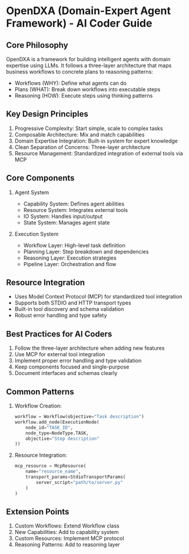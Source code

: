 # OpenDXA (Domain-Expert Agent Framework) - AI Coder Guide

## Core Philosophy
OpenDXA is a framework for building intelligent agents with domain expertise using LLMs. It follows a three-layer architecture that maps business workflows to concrete plans to reasoning patterns:
- Workflows (WHY): Define what agents can do
- Plans (WHAT): Break down workflows into executable steps
- Reasoning (HOW): Execute steps using thinking patterns

## Key Design Principles
1. Progressive Complexity: Start simple, scale to complex tasks
2. Composable Architecture: Mix and match capabilities
3. Domain Expertise Integration: Built-in system for expert knowledge
4. Clean Separation of Concerns: Three-layer architecture
5. Resource Management: Standardized integration of external tools via MCP

## Core Components
1. Agent System
   - Capability System: Defines agent abilities
   - Resource System: Integrates external tools
   - IO System: Handles input/output
   - State System: Manages agent state

2. Execution System
   - Workflow Layer: High-level task definition
   - Planning Layer: Step breakdown and dependencies
   - Reasoning Layer: Execution strategies
   - Pipeline Layer: Orchestration and flow

## Resource Integration
- Uses Model Context Protocol (MCP) for standardized tool integration
- Supports both STDIO and HTTP transport types
- Built-in tool discovery and schema validation
- Robust error handling and type safety

## Best Practices for AI Coders
1. Follow the three-layer architecture when adding new features
2. Use MCP for external tool integration
3. Implement proper error handling and type validation
4. Keep components focused and single-purpose
5. Document interfaces and schemas clearly

## Common Patterns
1. Workflow Creation:
   ```python
   workflow = Workflow(objective="Task description")
   workflow.add_node(ExecutionNode(
       node_id="TASK_ID",
       node_type=NodeType.TASK,
       objective="Step description"
   ))
   ```

2. Resource Integration:
   ```python
   mcp_resource = McpResource(
       name="resource_name",
       transport_params=StdioTransportParams(
           server_script="path/to/server.py"
       )
   )
   ```

## Extension Points
1. Custom Workflows: Extend Workflow class
2. New Capabilities: Add to capability system
3. Custom Resources: Implement MCP protocol
4. Reasoning Patterns: Add to reasoning layer 
